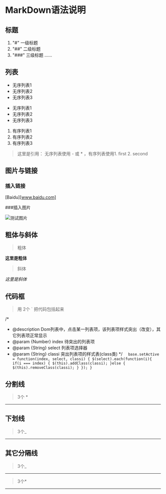 # MarkDown语法说明

## 标题

1. "#"  一级标题
2. "##" 二级标题
3. "###" 三级标题
……

## 列表

- 无序列表1
- 无序列表2
- 无序列表3 

* 无序列表1
* 无序列表2
* 无序列表3 

1. 有序列表1
2. 有序列表2
3. 有序列表3 

> 这里是引用： 无序列表使用  - 或 * ，有序列表使用1. first 2. second


## 图片与链接

### 插入链接

[Baidu][www.baidu.com]


###插入图片

![测试图片](http://ww2.sinaimg.cn/large/6aee7dbbgw1efffa67voyj20ix0ctq3n.jpg)


## 粗体与斜体

> 粗体

**这里是粗体**

> 斜体

*这里是斜体*


## 代码框

> 用 2个 ` 把代码包括起来


/*
 * @description Dom列表中，点击某一列表项，该列表项样式突出（改变），其它列表项正常显示
 * @param {Number} index 待突出的列表项 
 * @param {String} select 列表项选择器
 * @param {String} classi 突出列表项的样式表(class类)
 */
`	base.setActive = function(index, select, classi) {
	$(select).each(function(i){
		if(i === index) {
			$(this).addClass(classi);
		}else {
			$(this).removeClass(classi);
		}
	});
}	`


## 分割线

> 3个 *

***

## 下划线

> 3个_

___


## 其它分隔线

> 3个_

_ _ _

> 3个*

* * *















